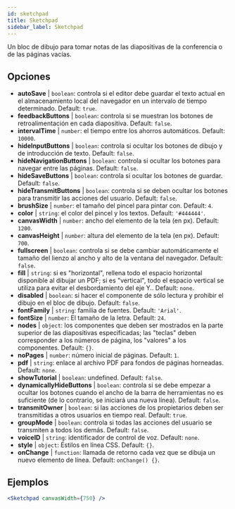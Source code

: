 ```yaml
---
id: sketchpad 
title: Sketchpad
sidebar_label: Sketchpad
---
```


Un bloc de dibujo para tomar notas de las diapositivas de la conferencia o de las páginas vacías.

## Opciones

* __autoSave__ | `boolean`: controla si el editor debe guardar el texto actual en el almacenamiento local del navegador en un intervalo de tiempo determinado. Default: `true`.
* __feedbackButtons__ | `boolean`: controla si se muestran los botones de retroalimentación en cada diapositiva. Default: `false`.
* __intervalTime__ | `number`: el tiempo entre los ahorros automáticos. Default: `10000`.
* __hideInputButtons__ | `boolean`: controla si ocultar los botones de dibujo y de introducción de texto. Default: `false`.
* __hideNavigationButtons__ | `boolean`: controla si ocultar los botones para navegar entre las páginas. Default: `false`.
* __hideSaveButtons__ | `boolean`: controla si ocultar los botones de guardar. Default: `false`.
* __hideTransmitButtons__ | `boolean`: controla si se deben ocultar los botones para transmitir las acciones del usuario. Default: `false`.
* __brushSize__ | `number`: el tamaño del pincel para pintar con. Default: `4`.
* __color__ | `string`: el color del pincel y los textos. Default: `'#444444'`.
* __canvasWidth__ | `number`: ancho del elemento de la tela (en px). Default: `1200`.
* __canvasHeight__ | `number`: altura del elemento de la tela (en px). Default: `700`.
* __fullscreen__ | `boolean`: controla si se debe cambiar automáticamente el tamaño del lienzo al ancho y alto de la ventana del navegador. Default: `false`.
* __fill__ | `string`: si es "horizontal", rellena todo el espacio horizontal disponible al dibujar un PDF; si es "vertical", todo el espacio vertical se utiliza para evitar el desbordamiento del eje Y.. Default: `none`.
* __disabled__ | `boolean`: si hacer el componente de sólo lectura y prohibir el dibujo en el bloc de dibujo. Default: `false`.
* __fontFamily__ | `string`: familia de fuentes. Default: `'Arial'`.
* __fontSize__ | `number`: El tamaño de la letra. Default: `24`.
* __nodes__ | `object`: los componentes que deben ser mostrados en la parte superior de las diapositivas especificadas; las "teclas" deben corresponder a los números de página, los "valores" a los componentes. Default: `{}`.
* __noPages__ | `number`: número inicial de páginas. Default: `1`.
* __pdf__ | `string`: enlace al archivo PDF para fondos de páginas horneadas. Default: `none`.
* __showTutorial__ | `boolean`: undefined. Default: `false`.
* __dynamicallyHideButtons__ | `boolean`: controla si se debe empezar a ocultar los botones cuando el ancho de la barra de herramientas no es suficiente (de lo contrario, se iniciará una nueva línea). Default: `false`.
* __transmitOwner__ | `boolean`: si las acciones de los propietarios deben ser transmitidas a otros usuarios en tiempo real. Default: `true`.
* __groupMode__ | `boolean`: controla si todas las acciones del usuario se transmiten a todos los demás. Default: `false`.
* __voiceID__ | `string`: identificador de control de voz. Default: `none`.
* __style__ | `object`: Estilos en línea CSS. Default: `{}`.
* __onChange__ | `function`: llamada de retorno cada vez que se dibuja un nuevo elemento de línea. Default: `onChange() {}`.


## Ejemplos

```jsx live
<Sketchpad canvasWidth={750} />
```


